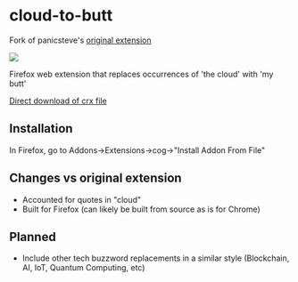 cloud-to-butt
=============

Fork of panicsteve's [original extension](https://github.com/panicsteve/cloud-to-butt)

![](logo.png)

Firefox web extension that replaces occurrences of 'the cloud' with 'my butt'

[Direct download of crx file](https://github.com/eliwss0/cloud-to-butt/blob/master/CloudToButt.xpi?raw=true)

Installation
------------

In Firefox, go to Addons->Extensions->cog->"Install Addon From File"

Changes vs original extension
------------

* Accounted for quotes in "cloud"
* Built for Firefox (can likely be built from source as is for Chrome)

Planned
------------

* Include other tech buzzword replacements in a similar style (Blockchain, AI, IoT, Quantum Computing, etc)
